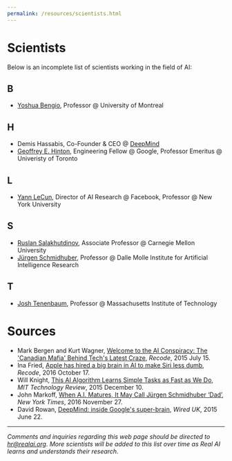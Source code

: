 ```yaml
---
permalink: /resources/scientists.html
---
```

# Scientists

Below is an incomplete list of scientists working in the field of AI:

## B

* [Yoshua Bengio](http://www.iro.umontreal.ca/~bengioy/yoshua_en/index.html), Professor @ University of Montreal

## H

* Demis Hassabis, Co-Founder & CEO @ [DeepMind](https://deepmind.com/about/)
* [Geoffrey E. Hinton](http://www.cs.toronto.edu/~hinton/), Engineering Fellow @ Google, Professor Emeritus @ Univeristy of Toronto

## L

* [Yann LeCun](http://yann.lecun.com/), Director of AI Research @ Facebook, Professor @ New York University

## S

* [Ruslan Salakhutdinov](http://www.cs.cmu.edu/~rsalakhu/), Associate Professor @ Carnegie Mellon University
* [Jürgen Schmidhuber](http://people.idsia.ch/~juergen/), Professor @ Dalle Molle Institute for Artificial Intelligence Research

## T

* [Josh Tenenbaum](http://web.mit.edu/cocosci/josh.html), Professor @ Massachusetts Institute of Technology

# Sources

* Mark Bergen and Kurt Wagner, [Welcome to the AI Conspiracy: The 'Canadian Mafia' Behind Tech's Latest Craze](http://www.recode.net/2015/7/15/11614684/ai-conspiracy-the-scientists-behind-deep-learning), *Recode*, 2015 July 15.
* Ina Fried, [Apple has hired a big brain in AI to make Siri less dumb](http://www.recode.net/2016/10/17/13305914/apple-hire-cmu-artificial-intelligence), *Recode*, 2016 October 17.
* Will Knight, [This AI Algorithm Learns Simple Tasks as Fast as We Do](https://www.technologyreview.com/s/544376/this-ai-algorithm-learns-simple-tasks-as-fast-as-we-do/), *MIT Technology Review*, 2015 December 10.
* John Markoff, [When A.I. Matures, It May Call Jürgen Schmidhuber ‘Dad’](https://www.nytimes.com/2016/11/27/technology/artificial-intelligence-pioneer-jurgen-schmidhuber-overlooked.html), *New York Times*, 2016 November 27.
* David Rowan, [DeepMind: inside Google's super-brain](http://www.wired.co.uk/article/deepmind), *Wired UK*, 2015 June 22.

---

*Comments and inquiries regarding this web page should be directed to [hr@realai.org](mailto:hr@realai.org). More scientists will be added to this list over time as Real AI learns and understands their research.*
